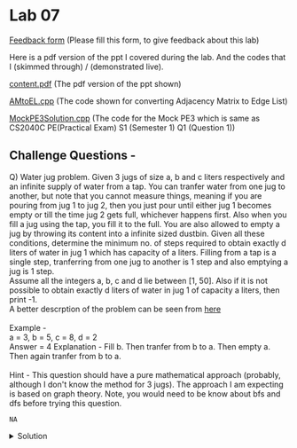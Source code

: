 # Lab 07

  [Feedback form](https://docs.google.com/forms/d/e/1FAIpQLScLeIezAu3Bueokx98FzaNraoK_90lxMd6trBRnnNLXKQjojg/viewform?usp=sf_link) (Please fill this form, to give feedback about this lab)

Here is a pdf version of the ppt I covered during the lab. And the codes that I (skimmed through) / (demonstrated live).

  [content.pdf](https://sidhant007.github.io/CS2040C/lab07/content.pdf) (The pdf version of the ppt shown) 

  [AMtoEL.cpp](https://sidhant007.github.io/CS2040C/lab07/AMtoEL.cpp) (The code shown for converting Adjacency Matrix to Edge List)

  [MockPE3Solution.cpp](https://sidhant007.github.io/CS2040C/lab07/MockPE3Solution.cpp) (The code for the Mock PE3 which is same as CS2040C PE(Practical Exam) S1 (Semester 1) Q1 (Question 1))

## Challenge Questions - 

Q) Water jug problem. Given 3 jugs of size a, b and c liters respectively and an infinite supply of water from a tap. You can tranfer water from one jug to another, but note that you cannot measure things, meaning if you are pouring from jug 1 to jug 2, then you just pour until either jug 1 becomes empty or till the time jug 2 gets full, whichever happens first. Also when you fill a jug using the tap, you fill it to the full. You are also allowed to empty a jug by throwing its content into a infinite sized dustbin. Given all these conditions, determine the minimum no. of steps required to obtain exactly d liters of water in jug 1 which has capacity of a liters. Filling from a tap is a single step, tranferring from one jug to another is 1 step and also emptying a jug is 1 step. 
<br>
Assume all the integers a, b, c and d lie between [1, 50]. Also if it is not possible to obtain exactly d liters of water in jug 1 of capacity a liters, then print -1.
<br>
A better descrption of the problem can be seen from [here](https://en.wikipedia.org/wiki/Water_pouring_puzzle)
<br><br>
Example - 
<br>
a = 3, b = 5, c = 8, d = 2
<br>
Answer = 4 
Explanation - Fill b. Then tranfer from b to a. Then empty a. Then again tranfer from b to a.
<br><br>
Hint - This question should have a pure mathematical approach (probably, although I don't know the method for 3 jugs). The approach I am expecting is based on graph theory. Note, you would need to be know about bfs and dfs before trying this question.

~~~~
NA
~~~~

<details>
  <summary>Solution</summary>
  The solution is basically model a graph having (a + 1) * (b + 1) * (c + 1) nodes, where each node looks like - <br>
  (x, y, z), i.e there is x liters of water in the first jug of capacity a, there is y litres of water in second jug of capacity b and z litres of water in third jug of capacity c. <br>
  Now add directed edges from (x1, y1, z1) and (x2, y2, z2) if you can move from the state (x1, y1, z1) to state (x2, y2, z2) in one step. <br><br>
  Now the question is reduced to finding the shortest path from (0, 0, 0) to (d, 0, 0). This can be done using a BFS / Djikstra. Note that if no path exists then the answer is -1. <br><br>
  The time complexity of BFS approach would be O(V + E), where V is the number of vertices and E is the number of edges. In this question V = (a + 1) * (b + 1) * (c + 1) and each node roughly has 12 outgoing edges (can be seen by considering all possible transfers/fills/empty kind of varations which cost 1 step). <br><br>
  So O(V + E) = O(V + 12*V) = O(13 * V) = O(13 * 50 * 50 * 50) 
</details>
